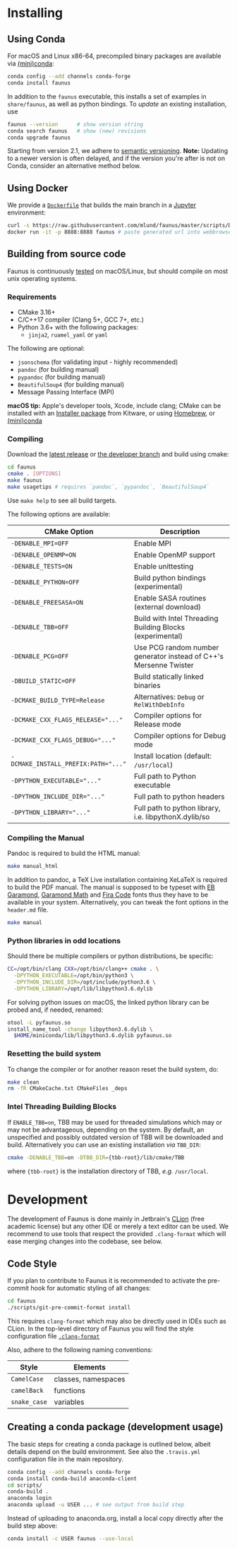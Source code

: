 # Installing

## Using Conda

For macOS and Linux x86-64, precompiled binary packages are available
via [(mini)conda](https://conda.io/docs/user-guide/install/index.html):

~~~ bash
conda config --add channels conda-forge
conda install faunus
~~~

In addition to the `faunus` executable, this installs a set of examples in `share/faunus`,
as well as python bindings.
To _update_ an existing installation, use

~~~ bash
faunus --version      # show version string
conda search faunus   # show (new) revisions
conda upgrade faunus
~~~

Starting from version 2.1, we adhere to [semantic versioning](https://semver.org).
**Note:** Updating to a newer version is often delayed, and if the version you're after
is not on Conda, consider an alternative method below.


## Using Docker

We provide a [`Dockerfile`](https://github.com/mlund/faunus/blob/master/scripts/Dockerfile)
that builds the main branch in a [Jupyter](https://jupyter.org) environment:

~~~ bash
curl -s https://raw.githubusercontent.com/mlund/faunus/master/scripts/Dockerfile | docker build -t faunus -
docker run -it -p 8888:8888 faunus # paste generated url into webbrowser
~~~


## Building from source code

Faunus is continuously [tested](https://travis-ci.org/mlund/faunus) on macOS/Linux,
but should compile on most unix operating systems.

### Requirements

- CMake 3.16+
- C/C++17 compiler (Clang 5+, GCC 7+, etc.)
- Python 3.6+ with the following packages:
  - `jinja2`, `ruamel_yaml` or `yaml`

The following are optional:

- `jsonschema` (for validating input - highly recommended)
- `pandoc` (for building manual)
- `pypandoc` (for building manual)
- `BeautifulSoup4` (for building manual)
- Message Passing Interface (MPI)

**macOS tip:**
Apple's developer tools, Xcode, include clang;
CMake can be installed with an
[Installer package](https://cmake.org/download) from Kitware, or using
[Homebrew](https://brew.sh), or
[(mini)conda](https://conda.io/docs/user-guide/install/index.html)

### Compiling

Download the [latest release](https://github.com/mlund/faunus/releases/latest)
or [the developer branch](https://github.com/mlund/faunus/archive/master.zip)
and build using cmake:

~~~ bash
cd faunus
cmake . [OPTIONS]
make faunus
make usagetips # requires `pandoc`, `pypandoc`, `BeautifulSoup4`
~~~

Use `make help` to see all build targets.

The following options are available:

CMake Option                         | Description
------------------------------------ | ---------------------------------------
`-DENABLE_MPI=OFF`                   | Enable MPI
`-DENABLE_OPENMP=ON`                 | Enable OpenMP support
`-DENABLE_TESTS=ON`                  | Enable unittesting
`-DENABLE_PYTHON=OFF`                | Build python bindings (experimental)
`-DENABLE_FREESASA=ON`               | Enable SASA routines (external download)
`-DENABLE_TBB=OFF`                   | Build with Intel Threading Building Blocks (experimental)
`-DENABLE_PCG=OFF`                   | Use PCG random number generator instead of C++'s Mersenne Twister
`-DBUILD_STATIC=OFF`                 | Build statically linked binaries
`-DCMAKE_BUILD_TYPE=Release`         | Alternatives: `Debug` or `RelWithDebInfo`
`-DCMAKE_CXX_FLAGS_RELEASE="..."`    | Compiler options for Release mode
`-DCMAKE_CXX_FLAGS_DEBUG="..."`      | Compiler options for Debug mode
`-DCMAKE_INSTALL_PREFIX:PATH="..."`  | Install location (default: `/usr/local`)
`-DPYTHON_EXECUTABLE="..."`          | Full path to Python executable
`-DPYTHON_INCLUDE_DIR="..."`         | Full path to python headers
`-DPYTHON_LIBRARY="..."`             | Full path to python library, i.e. libpythonX.dylib/so

### Compiling the Manual

Pandoc is required to build the HTML manual: 

~~~ bash
make manual_html
~~~

In addition to pandoc, a TeX Live installation containing XeLaTeX is required to build the PDF manual.
The manual is supposed to be typeset with
[EB Garamond](https://github.com/octaviopardo/EBGaramond12/tree/master/fonts/otf),
[Garamond Math](https://github.com/YuanshengZhao/Garamond-Math/blob/master/Garamond-Math.otf) and
[Fira Code](https://github.com/tonsky/FiraCode/releases/download/2/FiraCode_2.zip)
fonts thus they have to be available in your system. Alternatively, you can tweak the font options
in the `header.md` file.

~~~ bash
make manual
~~~

### Python libraries in odd locations

Should there be multiple compilers or python distributions, be specific:

~~~ bash
CC=/opt/bin/clang CXX=/opt/bin/clang++ cmake . \
  -DPYTHON_EXECUTABLE=/opt/bin/python3 \
  -DPYTHON_INCLUDE_DIR=/opt/include/python3.6 \
  -DPYTHON_LIBRARY=/opt/lib/libpython3.6.dylib
~~~

For solving python issues on macOS, the linked python library can be probed and,
if needed, renamed:

~~~ bash
otool -L pyfaunus.so
install_name_tool -change libpython3.6.dylib \
  $HOME/miniconda/lib/libpython3.6.dylib pyfaunus.so
~~~

### Resetting the build system

To change the compiler or for another reason reset the build system, do:

~~~ bash
make clean
rm -fR CMakeCache.txt CMakeFiles _deps
~~~

### Intel Threading Building Blocks

If `ENABLE_TBB=on`, TBB may be used for threaded simulations which may or may not be
advantageous, depending on the system.
By default, an unspecified and possibly outdated version of TBB will be downloaded and build.
Alternatively you can use an existing installation _via_ `TBB_DIR`:

~~~ bash
cmake -DENABLE_TBB=on -DTBB_DIR={tbb-root}/lib/cmake/TBB
~~~

where `{tbb-root}` is the installation directory of TBB, _e.g._ `/usr/local`.

# Development

The development of Faunus is done mainly in Jetbrain's [CLion](https://www.jetbrains.com/clion)
(free academic license) but any other IDE or merely a text editor can be used.
We recommend to use tools that respect the provided `.clang-format` which will ease merging
changes into the codebase, see below.

## Code Style

If you plan to contribute to Faunus it is recommended to activate the
pre-commit hook for automatic styling of all changes:

``` bash
cd faunus
./scripts/git-pre-commit-format install
```

This requires `clang-format` which may also be directly used in IDEs
such as CLion. In the top-level directory of Faunus you will find
the style configuration file [`.clang-format`](https://github.com/mlund/faunus/blob/master/.clang-format)

Also, adhere to the following naming conventions:

Style        | Elements
------------ | -------------------------
`CamelCase`  | classes, namespaces
`camelBack`  | functions
`snake_case` | variables


## Creating a conda package (development usage)

The basic steps for creating a conda package is outlined below, albeit
details depend on the build environment. See also the `.travis.yml`
configuration file in the main repository.

~~~ bash
conda config --add channels conda-forge
conda install conda-build anaconda-client
cd scripts/
conda-build .
anaconda login
anaconda upload -u USER ... # see output from build step
~~~

Instead of uploading to anaconda.org, install a local copy directly after the build step above:

~~~ bash
conda install -c USER faunus --use-local
~~~
